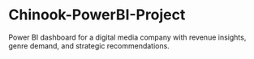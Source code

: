 # Chinook-PowerBI-Project
Power BI dashboard for a digital media company with revenue insights, genre demand, and strategic recommendations.
